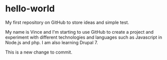 # hello-world
My first repository on GitHub to store ideas and simple test.

My name is Vince and I'm starting to use GitHub to create a project and experiment with different technologies and languages such as 
Javascript in Node.js and php. I am also learning Drupal 7.

This is a new change to commit.

